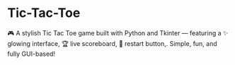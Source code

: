 # Tic-Tac-Toe
🎮 A stylish Tic Tac Toe game built with Python and Tkinter — featuring a ✨ glowing interface, 🏆 live scoreboard, 🔁 restart button,. Simple, fun, and fully GUI-based!
